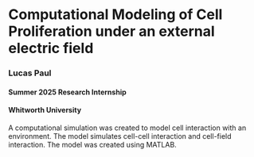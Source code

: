 # Computational Modeling of Cell Proliferation under an external electric field  
### Lucas Paul  
#### Summer 2025 Research Internship  
#### Whitworth University  

A computational simulation was created to model cell interaction with an environment. 
The model simulates cell-cell interaction and cell-field interaction. The model 
was created using MATLAB.

